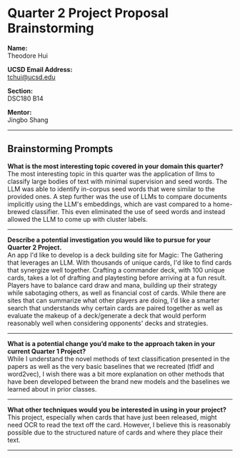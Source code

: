 # Quarter 2 Project Proposal Brainstorming

**Name:**  
Theodore Hui

**UCSD Email Address:**  
tchui@ucsd.edu

**Section:**  
DSC180 B14

**Mentor:**  
Jingbo Shang

---

## Brainstorming Prompts

**What is the most interesting topic covered in your domain this quarter?**  
The most interesting topic in this quarter was the application of llms to classify large bodies of text with minimal supervision and seed words. The LLM was able to identify in-corpus seed words that were similar to the provided ones.
A step further was the use of LLMs to compare documents implicitly using the LLM's embeddings, which are vast compared 
to a home-brewed classifier. This even eliminated the use of seed words and instead allowed the LLM to come up with 
cluster labels.

---

**Describe a potential investigation you would like to pursue for your Quarter 2 Project.**  
An app I'd like to develop is a deck building site for Magic: The Gathering that leverages an LLM. With thousands of 
unique cards, I'd like to find cards that synergize well together. Crafting a commander deck, with 100 unique cards,
takes a lot of drafting and playtesting before arriving at a fun result. Players have to balance card draw and mana,
building up their strategy while sabotaging others, as well as financial cost of cards. While there are sites that
can summarize what other players are doing, I'd like a smarter search that understands why certain cards are paired
together as well as evaluate the makeup of a deck/generate a deck that would perform reasonably well when considering
opponents' decks and strategies.

---

**What is a potential change you’d make to the approach taken in your current Quarter 1 Project?**  
While I understand the novel methods of text classification presented in the papers as well as the very basic baselines that
we recreated (tfidf and word2vec), I wish there was a bit more explanation on other methods that have been developed between
the brand new models and the baselines we learned about in prior classes.

---

**What other techniques would you be interested in using in your project?**  
This project, especially when cards that have just been released, might need OCR to read the text off the card. However, I believe this is reasonably possible due to the structured nature of cards and where they place their text.

---
